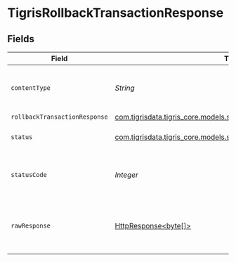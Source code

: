 # TigrisRollbackTransactionResponse


## Fields

| Field                                                                                                                      | Type                                                                                                                       | Required                                                                                                                   | Description                                                                                                                |
| -------------------------------------------------------------------------------------------------------------------------- | -------------------------------------------------------------------------------------------------------------------------- | -------------------------------------------------------------------------------------------------------------------------- | -------------------------------------------------------------------------------------------------------------------------- |
| `contentType`                                                                                                              | *String*                                                                                                                   | :heavy_check_mark:                                                                                                         | HTTP response content type for this operation                                                                              |
| `rollbackTransactionResponse`                                                                                              | [com.tigrisdata.tigris_core.models.shared.RollbackTransactionResponse](../../models/shared/RollbackTransactionResponse.md) | :heavy_minus_sign:                                                                                                         | OK                                                                                                                         |
| `status`                                                                                                                   | [com.tigrisdata.tigris_core.models.shared.Status](../../models/shared/Status.md)                                           | :heavy_minus_sign:                                                                                                         | Default error response                                                                                                     |
| `statusCode`                                                                                                               | *Integer*                                                                                                                  | :heavy_check_mark:                                                                                                         | HTTP response status code for this operation                                                                               |
| `rawResponse`                                                                                                              | [HttpResponse<byte[]>](https://docs.oracle.com/en/java/javase/11/docs/api/java.net.http/java/net/http/HttpResponse.html)   | :heavy_check_mark:                                                                                                         | Raw HTTP response; suitable for custom response parsing                                                                    |